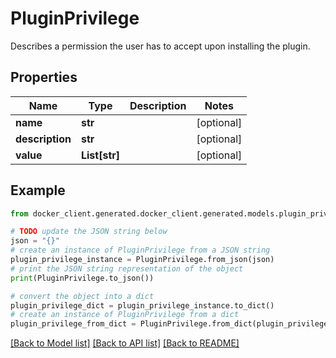 # PluginPrivilege

Describes a permission the user has to accept upon installing the plugin. 

## Properties

Name | Type | Description | Notes
------------ | ------------- | ------------- | -------------
**name** | **str** |  | [optional] 
**description** | **str** |  | [optional] 
**value** | **List[str]** |  | [optional] 

## Example

```python
from docker_client.generated.docker_client.generated.models.plugin_privilege import PluginPrivilege

# TODO update the JSON string below
json = "{}"
# create an instance of PluginPrivilege from a JSON string
plugin_privilege_instance = PluginPrivilege.from_json(json)
# print the JSON string representation of the object
print(PluginPrivilege.to_json())

# convert the object into a dict
plugin_privilege_dict = plugin_privilege_instance.to_dict()
# create an instance of PluginPrivilege from a dict
plugin_privilege_from_dict = PluginPrivilege.from_dict(plugin_privilege_dict)
```
[[Back to Model list]](../README.md#documentation-for-models) [[Back to API list]](../README.md#documentation-for-api-endpoints) [[Back to README]](../README.md)



